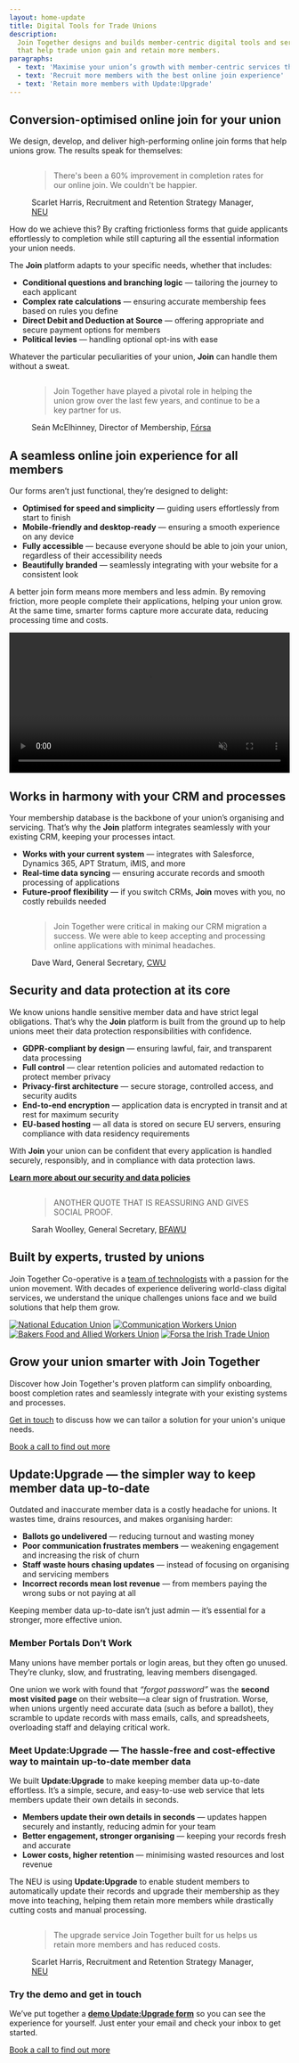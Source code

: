 ```yaml
---
layout: home-update
title: Digital Tools for Trade Unions
description:
  Join Together designs and builds member-centric digital tools and services
  that help trade union gain and retain more members.
paragraphs:
  - text: 'Maximise your union’s growth with member-centric services that work'
  - text: 'Recruit more members with the best online join experience'
  - text: 'Retain more members with Update:Upgrade'
---
```


<!-- Start with focus on our current headline feature: drastic improvement in conversion -->
## Conversion-optimised online join for your union

We design, develop, and deliver high-performing online join forms that help unions grow. The results speak for
themselves:

<!-- First bit of social proof. Actual quote and photo needs signing off from Scarlet -->
<figure class="quote">
  <img class="avatar" src="/assets/images/people/scarlet-harris.jpg" alt="">

  <blockquote>There's been a 60% improvement in completion rates for our online join. We couldn't be happier.</blockquote>
  <figcaption>Scarlet Harris, Recruitment and Retention Strategy Manager, <a href="https://neu.org.uk">NEU</a></figcaption>
</figure>

<!-- Talk a bit about being user and user-experience focused -->
How do we achieve this? By crafting frictionless forms that guide applicants effortlessly to completion while still
capturing all the essential information your union needs.

The **Join** platform adapts to your specific needs, whether that includes:

<ul class="emoji-list list-1">
  <li><strong>Conditional questions and branching logic</strong> — tailoring the journey to each applicant</li>
  <li><strong>Complex rate calculations</strong> — ensuring accurate membership fees based on rules you define</li>
  <li><strong>Direct Debit and Deduction at Source</strong> — offering appropriate and secure payment options for members</li>
  <li><strong>Political levies</strong> — handling optional opt-ins with ease</li>
</ul>

Whatever the particular peculiarities of your union, **Join** can handle them without a sweat.

<!-- More social proof (tbc) — do we need this to have a specific focus? -->
<figure class="quote">
  <img class="avatar" src="/assets/images/people/sean-mcElhinney.jpg" alt="">

  <blockquote>Join Together have played a pivotal role in helping the union grow over the last few years, and continue
  to be a key partner for us.</blockquote>
  <figcaption>Seán McElhinney, Director of Membership, <a href="https://www.forsa.ie">Fórsa</a></figcaption>
</figure>

<!-- Talk about how great the experience is for all -->
## A seamless online join experience for all members

Our forms aren’t just functional, they’re designed to delight:

<ul class="emoji-list list-2">
  <li><strong>Optimised for speed and simplicity</strong> — guiding users effortlessly from start to finish</li>
  <li><strong>Mobile-friendly and desktop-ready</strong> — ensuring a smooth experience on any device</li>
  <li><strong>Fully accessible</strong> — because everyone should be able to join your union, regardless of their accessibility needs</li>
  <li><strong>Beautifully branded</strong> — seamlessly integrating with your website for a consistent look</li>
</ul>

A better join form means more members and less admin. By removing friction, more people complete their applications,
helping your union grow. At the same time, smarter forms capture more accurate data, reducing processing time and costs.

<!-- Show the thing: a video showing the form in action that auto-plays on a loop -->
<video width="100%" autoplay muted playsinline>
  <source src="/assets/videos/show-the-thing.mp4" type="video/mp4">
  <source src="/assets/videos/show-the-thing.webm" type="video/webm">
  Your browser does not support the video tag.
</video>

<!-- CRM/process integration is another key thing to sell/convince on -->
## Works in harmony with your CRM and processes

Your membership database is the backbone of your union’s organising and servicing. That’s why the **Join** platform
integrates seamlessly with your existing CRM, keeping your processes intact.

<ul class="emoji-list list-3">
  <li><strong>Works with your current system</strong> — integrates with Salesforce, Dynamics 365, APT Stratum, iMIS, and more</li>
  <li><strong>Real-time data syncing</strong> — ensuring accurate records and smooth processing of applications</li>
  <li><strong>Future-proof flexibility</strong> — if you switch CRMs, <strong>Join</strong> moves with you, no costly rebuilds needed</li>
</ul>

<!-- Social proof from a union that has gone through a CRM migration, again to be signed-off -->
<figure class="quote">
  <img class="avatar" src="/assets/images/people/dave-ward.jpg" alt="">

  <blockquote>Join Together were critical in making our CRM migration a success. We were able to keep accepting and
  processing online applications with minimal headaches.</blockquote>
  <figcaption>Dave Ward, General Secretary, <a href="https://www.cwu.org">CWU</a></figcaption>
</figure>

<!-- A bit of a grab bag about security, performance and hosting... -->
## Security and data protection at its core

We know unions handle sensitive member data and have strict legal obligations. That’s why the **Join** platform is
built from the ground up to help unions meet their data protection responsibilities with confidence.

<ul class="emoji-list list-4">
  <li><strong>GDPR-compliant by design</strong> — ensuring lawful, fair, and transparent data processing</li>
  <li><strong>Full control</strong> — clear retention policies and automated redaction to protect member privacy</li>
  <li><strong>Privacy-first architecture</strong> — secure storage, controlled access, and security audits</li>
  <li><strong>End-to-end encryption</strong> — application data is encrypted in transit and at rest for maximum security</li>
  <li><strong>EU-based hosting</strong> — all data is stored on secure EU servers, ensuring compliance with data residency requirements</li>
</ul>

With **Join** your union can be confident that every application is handled securely, responsibly, and in compliance
with data protection laws.

**[Learn more about our security and data policies](/information-security)**

<!-- Final bit of social proof, content tbc -->
<figure class="quote">
  <img class="avatar" src="/assets/images/people/sarah-woolley.jpg" alt="">

  <blockquote>ANOTHER QUOTE THAT IS REASSURING AND GIVES SOCIAL PROOF.</blockquote>
  <figcaption>Sarah Woolley, General Secretary, <a href="https://www.bfawu.org">BFAWU</a></figcaption>
</figure>

## Built by experts, trusted by unions

Join Together Co-operative is a [team of technologists](/team/) with a passion for the union movement. With decades of
experience delivering world-class digital services, we understand the unique challenges unions face and we build
solutions that help them grow.

<div class="union-logos">
  <a href="https://neu.org.uk"><img alt="National Education Union" src="/assets/images/logos/neu-logo.svg"></a>
  <a href="https://cwu.org"><img alt="Communication Workers Union" src="/assets/images/logos/cwu-logo.svg"></a>
  <a href="https://bfawu.org"><img alt="Bakers Food and Allied Workers Union" src="/assets/images/logos/bfawu-logo.png"></a>
  <a href="https://www.forsa.ie"><img alt="Forsa the Irish Trade Union" src="/assets/images/logos/forsa-logo.png"></a>
</div>

<!-- Final heading and call to action... -->
## Grow your union smarter with Join Together

Discover how Join Together's proven platform can simplify onboarding, boost completion rates and seamlessly
integrate with your existing systems and processes.

[Get in touch](https://calendly.com/join-together/hello) to discuss how we can tailor a solution for your union's unique
needs.

<nav>
  <a href="https://calendly.com/join-together/hello">Book a call to find out more</a>
</nav>

<div class="callout">
  <h2>Update:Upgrade — the simpler way to keep member data up-to-date</h2>

  <p>
    Outdated and inaccurate member data is a costly headache for unions. It wastes time, drains resources, and makes organising harder:
  </p>

  <ul class="emoji-list list-5">
    <li><strong>Ballots go undelivered</strong> — reducing turnout and wasting money</li>
    <li><strong>Poor communication frustrates members</strong> — weakening engagement and increasing the risk of churn</li>
    <li><strong>Staff waste hours chasing updates</strong> — instead of focusing on organising and servicing members</li>
    <li><strong>Incorrect records mean lost revenue</strong> — from members paying the wrong subs or not paying at all</li>
  </ul>

  <p>
    Keeping member data up-to-date isn’t just admin — it’s essential for a stronger, more effective union.
  </p>

  <h3>Member Portals Don’t Work</h3>

  <p>
    Many unions have member portals or login areas, but they often go unused. They’re clunky, slow, and frustrating, leaving members disengaged.
  </p>

  <p>
    One union we work with found that <em>“forgot password”</em> was the <strong>second most visited page</strong> on their website—a clear sign of frustration. Worse, when unions urgently need accurate data (such as before a ballot), they scramble to update records with mass emails, calls, and spreadsheets, overloading staff and delaying critical work.
  </p>

  <h3>Meet Update:Upgrade — The hassle-free and cost-effective way to maintain up-to-date member data</h3>

  <p>
    We built <strong>Update:Upgrade</strong> to make keeping member data up-to-date effortless. It’s a simple, secure,
    and easy-to-use web service that lets members update their own details in seconds.
  </p>

  <ul class="emoji-list list-6">
    <li><strong>Members update their own details in seconds</strong> — updates happen securely and instantly, reducing admin for your team</li>
    <li><strong>Better engagement, stronger organising</strong> — keeping your records fresh and accurate</li>
    <li><strong>Lower costs, higher retention</strong> — minimising wasted resources and lost revenue</li>
  </ul>

  <p>
    The NEU is using <strong>Update:Upgrade</strong> to enable student members to automatically update their records
    and upgrade their membership as they move into teaching, helping them retain more members while drastically cutting
    costs and manual processing.
  </p>

  <figure class="quote">
    <img class="avatar" src="/assets/images/people/scarlet-harris.jpg" alt="">
    <blockquote>The upgrade service Join Together built for us helps us retain more members and has reduced costs.</blockquote>
    <figcaption>Scarlet Harris, Recruitment and Retention Strategy Manager, <a href="https://neu.org.uk">NEU</a></figcaption>
  </figure>

  <h3>Try the demo and get in touch</h3>

  <p>
    We’ve put together a
    <a href="https://demo-update.jointogether.online/"><strong>demo Update:Upgrade form</strong></a>
    so you can see the experience for yourself. Just enter your email and check your inbox to get started.
  </p>

  <nav>
    <a href="https://calendly.com/join-together/hello">Book a call to find out more</a>
  </nav>
</div>
